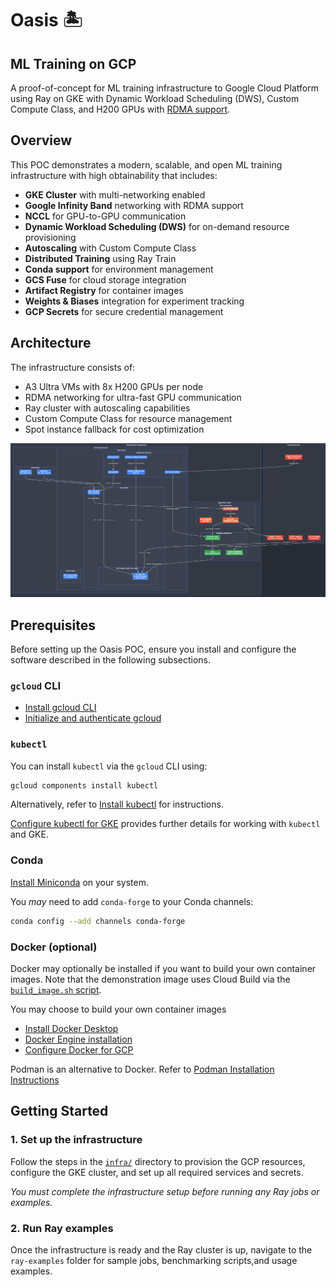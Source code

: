 # Oasis 🏝️

## ML Training on GCP

A proof-of-concept for ML training infrastructure to Google Cloud Platform using
Ray on GKE with Dynamic Workload Scheduling (DWS), Custom Compute Class, and
H200 GPUs with
[RDMA support](https://cloud.google.com/vpc/docs/rdma-network-profiles).

## Overview

This POC demonstrates a modern, scalable, and open ML training infrastructure
with high obtainability that includes:

- **GKE Cluster** with multi-networking enabled
- **Google Infinity Band** networking with RDMA support
- **NCCL** for GPU-to-GPU communication
- **Dynamic Workload Scheduling (DWS)** for on-demand resource provisioning
- **Autoscaling** with Custom Compute Class
- **Distributed Training** using Ray Train
- **Conda support** for environment management
- **GCS Fuse** for cloud storage integration
- **Artifact Registry** for container images
- **Weights & Biases** integration for experiment tracking
- **GCP Secrets** for secure credential management

## Architecture

The infrastructure consists of:

- A3 Ultra VMs with 8x H200 GPUs per node
- RDMA networking for ultra-fast GPU communication
- Ray cluster with autoscaling capabilities
- Custom Compute Class for resource management
- Spot instance fallback for cost optimization

![Oasis Architecture](architecture.png)

## Prerequisites

Before setting up the Oasis POC, ensure you install and configure the software
described in the following subsections.

### `gcloud` CLI

- [Install gcloud CLI](https://cloud.google.com/sdk/docs/install)
- [Initialize and authenticate gcloud](https://cloud.google.com/sdk/docs/initializing)

### `kubectl`

You can install `kubectl` via the `gcloud` CLI using:

```sh
gcloud components install kubectl
```

Alternatively, refer to
[Install kubectl](https://kubernetes.io/docs/tasks/tools/install-kubectl/) for
instructions.

[Configure kubectl for GKE](https://cloud.google.com/kubernetes-engine/docs/how-to/cluster-access-for-kubectl)
provides further details for working with `kubectl` and GKE.

### Conda

[Install Miniconda](https://www.anaconda.com/docs/getting-started/miniconda/install)
on your system.

You _may_ need to add `conda-forge` to your Conda channels:

```sh
conda config --add channels conda-forge
```

### Docker (optional)

Docker may optionally be installed if you want to build your own container
images. Note that the demonstration image uses Cloud Build via the
[`build_image.sh` script](infra/build_image.sh).

You may choose to build your own container images

- [Install Docker Desktop](https://docs.docker.com/desktop/install/)
- [Docker Engine installation](https://docs.docker.com/engine/install/)
- [Configure Docker for GCP](https://cloud.google.com/artifact-registry/docs/docker/pushing-and-pulling#auth)

Podman is an alternative to Docker. Refer to
[Podman Installation Instructions](https://podman.io/docs/installation)

## Getting Started

### 1. Set up the infrastructure

Follow the steps in the [`infra/`](infra/README.md) directory to provision the
GCP resources, configure the GKE cluster, and set up all required services and
secrets.

_You must complete the infrastructure setup before running any Ray jobs or
examples._

### 2. Run Ray examples

Once the infrastructure is ready and the Ray cluster is up, navigate to the
`ray-examples` folder for sample jobs, benchmarking scripts,and usage examples.
